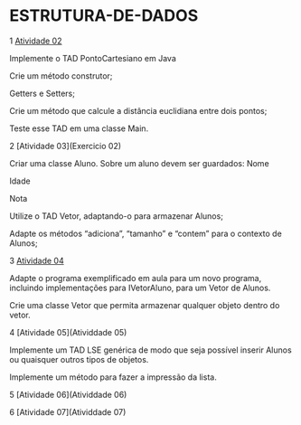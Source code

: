 # ESTRUTURA-DE-DADOS

1 [Atividade 02](Revisao)

Implemente o TAD PontoCartesiano em Java 

Crie um método construtor;

Getters e Setters;

Crie um método que calcule a distância
euclidiana entre dois pontos;

Teste esse TAD em uma classe Main.

2 [Atividade 03](Exercicio 02)

Criar uma classe Aluno. Sobre um aluno devem ser guardados:
Nome

Idade

Nota

Utilize o TAD Vetor, adaptando-o para armazenar Alunos;

Adapte os métodos “adiciona”, “tamanho” e “contem” para o
contexto de Alunos;

3 [Atividade 04](Vetor)

Adapte o programa exemplificado em aula para um novo programa, incluindo implementações para IVetorAluno,  para um Vetor de Alunos.

Crie uma classe Vetor que permita armazenar qualquer objeto dentro do vetor.

4 [Atividade 05](Atividdade 05)

Implemente um TAD LSE genérica de modo que seja
possível inserir Alunos ou quaisquer outros tipos de
objetos.

Implemente um método para fazer a impressão da lista.


5 [Atividade 06](Atividdade 06)

6 [Atividade 07](Atividdade 07)
